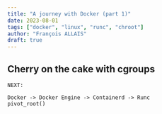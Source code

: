 ```yaml
---
title: "A journey with Docker (part 1)"
date: 2023-08-01
tags: ["docker", "linux", "runc", "chroot"]
author: "François ALLAIS"
draft: true
---
```


## Cherry on the cake with cgroups

```
NEXT:

Docker -> Docker Engine -> Containerd -> Runc
pivot_root()

```